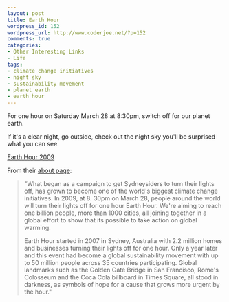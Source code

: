 ```yaml
--- 
layout: post
title: Earth Hour
wordpress_id: 152
wordpress_url: http://www.coderjoe.net/?p=152
comments: true
categories: 
- Other Interesting Links
- Life
tags: 
- climate change initiatives
- night sky
- sustainability movement
- planet earth
- earth hour
---
```


For one hour on Saturday March 28 at 8:30pm, switch off for our planet earth.

If it's a clear night, go outside, check out the night sky you'll be surprised what you can see.

[Earth Hour 2009](http://www.earthhour.org "Earth Hour 2009")

From their [about page](http://www.earthhour.org/about "about page"):

> "What began as a campaign to get Sydneysiders to turn their lights off, has grown to become one of the world's biggest climate change initiatives. In 2009, at 8. 30pm on March 28, people around the world will turn their lights off for one hour Earth Hour. We're aiming to reach one billion people, more than 1000 cities, all joining together in a global effort to show that its possible to take action on global warming. 
>
> Earth Hour started in 2007 in Sydney, Australia with 2.2 million homes and businesses turning their lights off for one hour. Only a year later and this event had become a global sustainability movement with up to 50 million people across 35 countries participating. Global landmarks such as the Golden Gate Bridge in San Francisco, Rome's Colosseum and the Coca Cola billboard in Times Square, all stood in darkness, as symbols of hope for a cause that grows more urgent by the hour."
